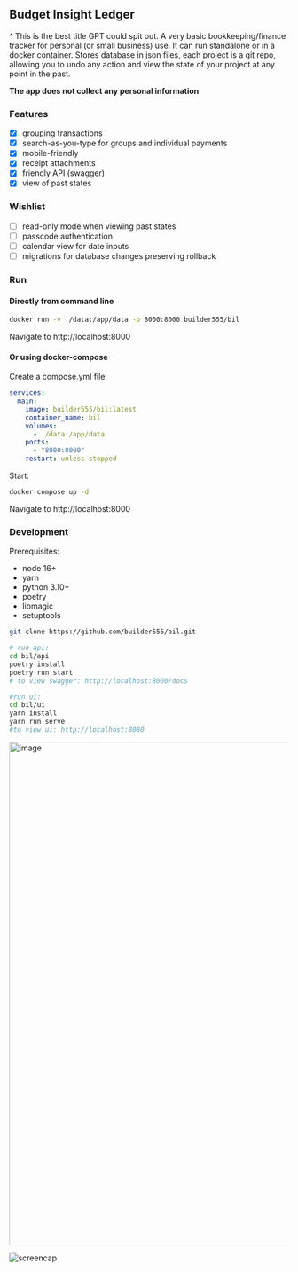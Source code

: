 ## Budget Insight Ledger

^ This is the best title GPT could spit out. A very basic bookkeeping/finance tracker for personal (or small business) use. It can run standalone or in a docker container.
Stores database in json files, each project is a git repo, allowing you to undo any action and view the state of your project at any point in the past.

**The app does not collect any personal information**

### Features
- [x] grouping transactions
- [x] search-as-you-type for groups and individual payments
- [x] mobile-friendly
- [x] receipt attachments
- [x] friendly API (swagger)
- [x] view of past states

### Wishlist
- [ ] read-only mode when viewing past states
- [ ] passcode authentication
- [ ] calendar view for date inputs
- [ ] migrations for database changes preserving rollback

### Run

#### Directly from command line

```bash
docker run -v ./data:/app/data -p 8000:8000 builder555/bil
```

Navigate to http://localhost:8000

#### Or using docker-compose

Create a compose.yml file:

```yaml
services:
  main:
    image: builder555/bil:latest
    container_name: bil
    volumes:
      - ./data:/app/data
    ports:
      - "8000:8000"
    restart: unless-stopped
```

Start:

```bash
docker compose up -d
```

Navigate to http://localhost:8000

### Development

Prerequisites:

- node 16+
- yarn
- python 3.10+
- poetry
- libmagic
- setuptools

```bash
git clone https://github.com/builder555/bil.git

# run api:
cd bil/api
poetry install
poetry run start
# to view swagger: http://localhost:8000/docs

#run ui:
cd bil/ui
yarn install
yarn run serve
#to view ui: http://localhost:8080
```

<img width="908" alt="image" src="https://github.com/user-attachments/assets/57d4ee16-a166-4829-ab88-dab643b6a15d">

![screencap](https://github.com/user-attachments/assets/2cb7561a-dc1c-4649-9142-e4de9e3954b6)

